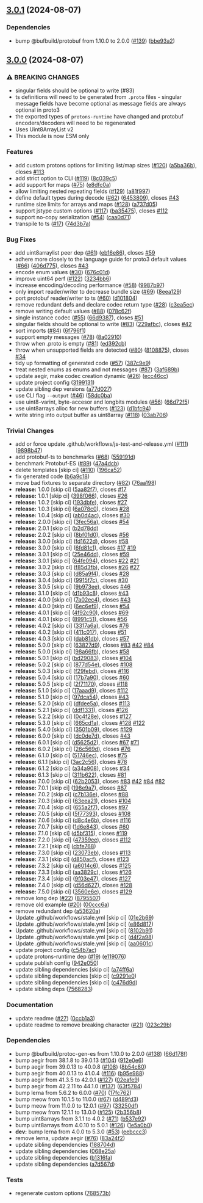 ## [3.0.1](https://github.com/ipfs/protons/compare/v3.0.0...v3.0.1) (2024-08-07)

### Dependencies

* bump @bufbuild/protobuf from 1.10.0 to 2.0.0 ([#139](https://github.com/ipfs/protons/issues/139)) ([bbe93a2](https://github.com/ipfs/protons/commit/bbe93a21b45d52982e96c78b3da422147185842e))

## [3.0.0](https://github.com/ipfs/protons/compare/v2.0.3...v3.0.0) (2024-08-07)

### ⚠ BREAKING CHANGES

* singular fields should be optional to write (#83)
* ts definitions will need to be generated from `.proto` files - singular message fields have become optional as message fields are always optional in proto3
* the exported types of `protons-runtime` have changed and protobuf encoders/decoders will need to be regenerated
* Uses Uint8ArrayList v2
* This module is now ESM only

### Features

* add custom protons options for limiting list/map sizes ([#120](https://github.com/ipfs/protons/issues/120)) ([a5ba36b](https://github.com/ipfs/protons/commit/a5ba36bbfbfb1d2bded026e0da1251e02defacdd)), closes [#113](https://github.com/ipfs/protons/issues/113)
* add strict option to CLI ([#119](https://github.com/ipfs/protons/issues/119)) ([8c039c5](https://github.com/ipfs/protons/commit/8c039c50c0085bd496d684ffc42b30ae786f4a52))
* add support for maps ([#75](https://github.com/ipfs/protons/issues/75)) ([e8dfc0a](https://github.com/ipfs/protons/commit/e8dfc0a6a7700225e2cf9c6d2e82d17979da1549))
* allow limiting nested repeating fields ([#129](https://github.com/ipfs/protons/issues/129)) ([a81f997](https://github.com/ipfs/protons/commit/a81f997a490cdcc7c59d00fe5e8b666e54230745))
* define default types during decode ([#62](https://github.com/ipfs/protons/issues/62)) ([6453809](https://github.com/ipfs/protons/commit/64538091f7339f285ab6efbb0e18054970e00f33)), closes [#43](https://github.com/ipfs/protons/issues/43)
* runtime size limits for arrays and maps ([#128](https://github.com/ipfs/protons/issues/128)) ([a737d05](https://github.com/ipfs/protons/commit/a737d05d8cd8b22568ff489d07c9e4c824cb4f40))
* support jstype custom options ([#117](https://github.com/ipfs/protons/issues/117)) ([ba35475](https://github.com/ipfs/protons/commit/ba354756bbec60055bbeb4a6ee5bc3ab73267312)), closes [#112](https://github.com/ipfs/protons/issues/112)
* support no-copy serialization ([#54](https://github.com/ipfs/protons/issues/54)) ([caa0d71](https://github.com/ipfs/protons/commit/caa0d71b60367f2f3551688ad09fd695840e0852))
* transpile to ts ([#17](https://github.com/ipfs/protons/issues/17)) ([74d3b7a](https://github.com/ipfs/protons/commit/74d3b7abf1e857f7320c100734e797855ea728c1))

### Bug Fixes

* add uint8arraylist peer dep ([#61](https://github.com/ipfs/protons/issues/61)) ([eb16e86](https://github.com/ipfs/protons/commit/eb16e8690f28435c198d5f0facf5514f2d6574a3)), closes [#59](https://github.com/ipfs/protons/issues/59)
* adhere more closely to the language guide for proto3 default values ([#66](https://github.com/ipfs/protons/issues/66)) ([406d775](https://github.com/ipfs/protons/commit/406d7757d490eb0dbac93343d6622dd689ff0707)), closes [#43](https://github.com/ipfs/protons/issues/43)
* encode enum values ([#30](https://github.com/ipfs/protons/issues/30)) ([676c01d](https://github.com/ipfs/protons/commit/676c01dae7ff5b4d3985113573079ba605d83ef6))
* improve uint64 perf ([#122](https://github.com/ipfs/protons/issues/122)) ([3234bb6](https://github.com/ipfs/protons/commit/3234bb61eac82ebbc40925df084793efbb0f0186))
* increase encoding/decoding performance ([#58](https://github.com/ipfs/protons/issues/58)) ([9987b97](https://github.com/ipfs/protons/commit/9987b97cc6910dd67152c3a9c0941ae0ab0a8b9a))
* only import reader/writer to decrease bundle size ([#69](https://github.com/ipfs/protons/issues/69)) ([8eea129](https://github.com/ipfs/protons/commit/8eea129d1b4fe5914830b29b79c4af6348eddf73))
* port protobuf reader/writer to ts ([#60](https://github.com/ipfs/protons/issues/60)) ([d101804](https://github.com/ipfs/protons/commit/d101804674e6ba42c28505fc8fdf605020ac319e))
* remove redundant defs and declare codec return type ([#28](https://github.com/ipfs/protons/issues/28)) ([c3ea5ec](https://github.com/ipfs/protons/commit/c3ea5ec9101e37d8ac0437eb22ac0b4eeeb14eb7))
* remove writing default values ([#88](https://github.com/ipfs/protons/issues/88)) ([078c62f](https://github.com/ipfs/protons/commit/078c62f569fab2163ccb5772d796b56f5e7adf37))
* single instance codec ([#55](https://github.com/ipfs/protons/issues/55)) ([66d9387](https://github.com/ipfs/protons/commit/66d9387dc32c79651873b8436391ae30125ec201)), closes [#51](https://github.com/ipfs/protons/issues/51)
* singular fields should be optional to write ([#83](https://github.com/ipfs/protons/issues/83)) ([229afbc](https://github.com/ipfs/protons/commit/229afbcb38ba0edc0622d4c2e97847462b439dc8)), closes [#42](https://github.com/ipfs/protons/issues/42)
* sort imports ([#84](https://github.com/ipfs/protons/issues/84)) ([6f796f1](https://github.com/ipfs/protons/commit/6f796f1e7dfd631314f9a1df534eabd96dd1528c))
* support empty messages ([#78](https://github.com/ipfs/protons/issues/78)) ([8a02910](https://github.com/ipfs/protons/commit/8a0291096c6b9aab9050bf8b35958015d99e9470))
* throw when .proto is empty ([#81](https://github.com/ipfs/protons/issues/81)) ([ed392cb](https://github.com/ipfs/protons/commit/ed392cb84847fe0be8b96c582eaca0d99d4a40d1))
* throw when unsupported fields are detected ([#80](https://github.com/ipfs/protons/issues/80)) ([8108875](https://github.com/ipfs/protons/commit/81088755804629e68a0a51d3e4037e58253134fc)), closes [#34](https://github.com/ipfs/protons/issues/34)
* tidy up formatting of generated code ([#57](https://github.com/ipfs/protons/issues/57)) ([387c9e9](https://github.com/ipfs/protons/commit/387c9e94abf477dbb1553295b7ac3054a82bf2ec))
* treat nested enums as enums and not messages ([#87](https://github.com/ipfs/protons/issues/87)) ([3af689b](https://github.com/ipfs/protons/commit/3af689b08975aa686b23beb33622264af18b4697))
* update aegir, make codec creation dynamic ([#26](https://github.com/ipfs/protons/issues/26)) ([ecc46cc](https://github.com/ipfs/protons/commit/ecc46ccad90696c4d5cda6b2cb1db723770577d0))
* update project config ([3199131](https://github.com/ipfs/protons/commit/3199131f1f199bcb57fcf1e7aba4ca0b6d9207db))
* update sibling dep versions ([a77d027](https://github.com/ipfs/protons/commit/a77d027e055e442f4d1b004ebc1203e52292e7ed))
* use CLI flag `--output` ([#46](https://github.com/ipfs/protons/issues/46)) ([58dc0ba](https://github.com/ipfs/protons/commit/58dc0baed9fdf4ea65f0df8fde0875cc5f210c50))
* use uint8-varint, byte-accesor and longbits modules ([#56](https://github.com/ipfs/protons/issues/56)) ([66d72f5](https://github.com/ipfs/protons/commit/66d72f50ca3733b97efa5155d3cdcb33ec531d4a))
* use uint8arrays alloc for new buffers ([#123](https://github.com/ipfs/protons/issues/123)) ([d1bfc94](https://github.com/ipfs/protons/commit/d1bfc948940dbff3e5fe25ab09d7df9d8367d191))
* write string into output buffer as uint8array ([#118](https://github.com/ipfs/protons/issues/118)) ([03ab706](https://github.com/ipfs/protons/commit/03ab706e03cdc16ff897e4ab54d87f343a8d61db))

### Trivial Changes

* add or force update .github/workflows/js-test-and-release.yml ([#111](https://github.com/ipfs/protons/issues/111)) ([9898b47](https://github.com/ipfs/protons/commit/9898b479255dad67ab960a9d8c4e7642f5f86b59))
* add protobuf-ts to benchmarks ([#68](https://github.com/ipfs/protons/issues/68)) ([559191d](https://github.com/ipfs/protons/commit/559191dfb8fcd3302e8e0163a86d12fa8bef7f09))
* benchmark Protobuf-ES ([#89](https://github.com/ipfs/protons/issues/89)) ([47a4dcb](https://github.com/ipfs/protons/commit/47a4dcb5a774e6f10ed0cd52b1f5be411416a441))
* delete templates [skip ci] ([#110](https://github.com/ipfs/protons/issues/110)) ([196ca52](https://github.com/ipfs/protons/commit/196ca52f8673afb1858524063a23fc65b3a82ba1))
* fix generated code ([b6a9c18](https://github.com/ipfs/protons/commit/b6a9c1840e8ef0b7d3a4ddadb669f0b08d5bb55d))
* move bad fixtures to separate directory ([#82](https://github.com/ipfs/protons/issues/82)) ([76aa198](https://github.com/ipfs/protons/commit/76aa19882cd9fb4fa918dda6701b1f7b4ad740a4))
* **release:** 1.0.0 [skip ci] ([5aa82f7](https://github.com/ipfs/protons/commit/5aa82f72a642b32569b686f7a1e36a94332f5e53)), closes [#17](https://github.com/ipfs/protons/issues/17)
* **release:** 1.0.1 [skip ci] ([398f066](https://github.com/ipfs/protons/commit/398f066eea1c1aec6748fbc42f7709554e520f66)), closes [#26](https://github.com/ipfs/protons/issues/26)
* **release:** 1.0.2 [skip ci] ([193dbfe](https://github.com/ipfs/protons/commit/193dbfe6e6f3aa2890f3b7668eb40437957f3cc3)), closes [#27](https://github.com/ipfs/protons/issues/27)
* **release:** 1.0.3 [skip ci] ([6a078c0](https://github.com/ipfs/protons/commit/6a078c04cd207ee9b93e8aef92a7fdadf16ebdb1)), closes [#28](https://github.com/ipfs/protons/issues/28)
* **release:** 1.0.4 [skip ci] ([ab0d4ac](https://github.com/ipfs/protons/commit/ab0d4ac2c47bec109dcc3d8c27edfa3400c23e5b)), closes [#30](https://github.com/ipfs/protons/issues/30)
* **release:** 2.0.0 [skip ci] ([3fec56a](https://github.com/ipfs/protons/commit/3fec56ad2cbc09b2f5f83f8eee4b3a45b01ecd4c)), closes [#54](https://github.com/ipfs/protons/issues/54)
* **release:** 2.0.1 [skip ci] ([b2d78dd](https://github.com/ipfs/protons/commit/b2d78dda6c0d74b69439cf57c1b2571f19f9d31d))
* **release:** 2.0.2 [skip ci] ([8bf01d0](https://github.com/ipfs/protons/commit/8bf01d0dfde8fdb126b6399a37671d5fa133ea86)), closes [#56](https://github.com/ipfs/protons/issues/56)
* **release:** 3.0.0 [skip ci] ([fd1622d](https://github.com/ipfs/protons/commit/fd1622d922b162812e52866f0e92b4c6bfb738b7)), closes [#58](https://github.com/ipfs/protons/issues/58)
* **release:** 3.0.0 [skip ci] ([6fd81c1](https://github.com/ipfs/protons/commit/6fd81c16fc7c4e384607722b8056a4ad96d10c67)), closes [#17](https://github.com/ipfs/protons/issues/17) [#19](https://github.com/ipfs/protons/issues/19)
* **release:** 3.0.1 [skip ci] ([25e46dd](https://github.com/ipfs/protons/commit/25e46ddfd011343d18c0a595b106c896b6ee7685)), closes [#59](https://github.com/ipfs/protons/issues/59)
* **release:** 3.0.1 [skip ci] ([64fe094](https://github.com/ipfs/protons/commit/64fe094ffb754da90eef374b5501bf98bc3d2f62)), closes [#22](https://github.com/ipfs/protons/issues/22) [#21](https://github.com/ipfs/protons/issues/21)
* **release:** 3.0.2 [skip ci] ([f85d3fb](https://github.com/ipfs/protons/commit/f85d3fbb48c8ae0339560aff2b9127e615563ce8)), closes [#26](https://github.com/ipfs/protons/issues/26) [#27](https://github.com/ipfs/protons/issues/27)
* **release:** 3.0.3 [skip ci] ([d85a9f4](https://github.com/ipfs/protons/commit/d85a9f4514b63b36564db744d403c71a86df9ce7)), closes [#28](https://github.com/ipfs/protons/issues/28)
* **release:** 3.0.4 [skip ci] ([9915f7c](https://github.com/ipfs/protons/commit/9915f7c20915804fc7c3d2eaead5e849eb5c44b4)), closes [#30](https://github.com/ipfs/protons/issues/30)
* **release:** 3.0.5 [skip ci] ([9b973ee](https://github.com/ipfs/protons/commit/9b973eea174db90ee930b15582b980fb41e4100b)), closes [#46](https://github.com/ipfs/protons/issues/46)
* **release:** 3.1.0 [skip ci] ([d1b93c8](https://github.com/ipfs/protons/commit/d1b93c872788344b2d4497b93106445baedc006e)), closes [#43](https://github.com/ipfs/protons/issues/43)
* **release:** 4.0.0 [skip ci] ([7a02ec4](https://github.com/ipfs/protons/commit/7a02ec476639b0272db1879b23a303c3945eb6bd)), closes [#43](https://github.com/ipfs/protons/issues/43)
* **release:** 4.0.0 [skip ci] ([6ec6ef9](https://github.com/ipfs/protons/commit/6ec6ef9e2f87656b7c28ce5a9ec67066821d2edc)), closes [#54](https://github.com/ipfs/protons/issues/54)
* **release:** 4.0.1 [skip ci] ([4f92c90](https://github.com/ipfs/protons/commit/4f92c903997f0cfe56057317705e16c356f28417)), closes [#69](https://github.com/ipfs/protons/issues/69)
* **release:** 4.0.1 [skip ci] ([8991c51](https://github.com/ipfs/protons/commit/8991c51033bf06fe0515163ff31c3c29e1216c9f)), closes [#56](https://github.com/ipfs/protons/issues/56)
* **release:** 4.0.2 [skip ci] ([3317a6a](https://github.com/ipfs/protons/commit/3317a6a4832729e0fd39e234ffdc4d83d90a45f1)), closes [#76](https://github.com/ipfs/protons/issues/76)
* **release:** 4.0.2 [skip ci] ([411c017](https://github.com/ipfs/protons/commit/411c0172d5d2ee599667260399e7ad7568eb7e56)), closes [#51](https://github.com/ipfs/protons/issues/51)
* **release:** 4.0.3 [skip ci] ([dab81db](https://github.com/ipfs/protons/commit/dab81db124c44c0fb300e6ada67b9c467a9cc766)), closes [#57](https://github.com/ipfs/protons/issues/57)
* **release:** 5.0.0 [skip ci] ([63827d9](https://github.com/ipfs/protons/commit/63827d9bac43bba9d13dd99102d89bfc67095f5d)), closes [#83](https://github.com/ipfs/protons/issues/83) [#42](https://github.com/ipfs/protons/issues/42) [#84](https://github.com/ipfs/protons/issues/84)
* **release:** 5.0.0 [skip ci] ([98a66fb](https://github.com/ipfs/protons/commit/98a66fb150ca4e08aa52cb234a518dbf5aa5bebe)), closes [#58](https://github.com/ipfs/protons/issues/58)
* **release:** 5.0.1 [skip ci] ([bd29083](https://github.com/ipfs/protons/commit/bd2908333562b39b6fc2456c38cf93eb6a0a19ca)), closes [#104](https://github.com/ipfs/protons/issues/104)
* **release:** 5.0.2 [skip ci] ([877d54e](https://github.com/ipfs/protons/commit/877d54e31d54778fdcbe03156a6bfea55035cd5a)), closes [#108](https://github.com/ipfs/protons/issues/108)
* **release:** 5.0.3 [skip ci] ([f29febd](https://github.com/ipfs/protons/commit/f29febdb6cef412b1faf96a4b65da4c2a31f76f5)), closes [#116](https://github.com/ipfs/protons/issues/116)
* **release:** 5.0.4 [skip ci] ([17b7a90](https://github.com/ipfs/protons/commit/17b7a9051b5f2e13494ce1cfda7c298563cb17fe)), closes [#60](https://github.com/ipfs/protons/issues/60)
* **release:** 5.0.5 [skip ci] ([2f71170](https://github.com/ipfs/protons/commit/2f71170a7229a906182baa2e24dcf503abefa07e)), closes [#118](https://github.com/ipfs/protons/issues/118)
* **release:** 5.1.0 [skip ci] ([17aaad9](https://github.com/ipfs/protons/commit/17aaad92e9907f2529cbc17a491ea354d272929e)), closes [#112](https://github.com/ipfs/protons/issues/112)
* **release:** 5.1.0 [skip ci] ([97dca54](https://github.com/ipfs/protons/commit/97dca5461feec641e6b381a8c088afde88b1f97f)), closes [#43](https://github.com/ipfs/protons/issues/43)
* **release:** 5.2.0 [skip ci] ([dfdee5a](https://github.com/ipfs/protons/commit/dfdee5a7feb302cb8d061fca44c683fa8998ff91)), closes [#113](https://github.com/ipfs/protons/issues/113)
* **release:** 5.2.1 [skip ci] ([ddf1331](https://github.com/ipfs/protons/commit/ddf1331b6bc5b172228c00b8da3f8c3eed74fc90)), closes [#126](https://github.com/ipfs/protons/issues/126)
* **release:** 5.2.2 [skip ci] ([0c4f28e](https://github.com/ipfs/protons/commit/0c4f28e41adcec68c1ac4c52c73a70b78e1aa833)), closes [#127](https://github.com/ipfs/protons/issues/127)
* **release:** 5.3.0 [skip ci] ([665cd1a](https://github.com/ipfs/protons/commit/665cd1a7236aa63d3a47e53bf3ffde70ad98e576)), closes [#128](https://github.com/ipfs/protons/issues/128) [#122](https://github.com/ipfs/protons/issues/122)
* **release:** 5.4.0 [skip ci] ([3501b09](https://github.com/ipfs/protons/commit/3501b097f11de279ef19c33baa0fb7fc62625a31)), closes [#129](https://github.com/ipfs/protons/issues/129)
* **release:** 6.0.0 [skip ci] ([dc0de7d](https://github.com/ipfs/protons/commit/dc0de7dd67eadeb7fe6d8500d83c5e66f303e554)), closes [#43](https://github.com/ipfs/protons/issues/43)
* **release:** 6.0.1 [skip ci] ([d5625d2](https://github.com/ipfs/protons/commit/d5625d2a4fc285afadba336e8e89dab07ce3cda2)), closes [#67](https://github.com/ipfs/protons/issues/67) [#71](https://github.com/ipfs/protons/issues/71)
* **release:** 6.0.2 [skip ci] ([26c569d](https://github.com/ipfs/protons/commit/26c569d045e0b2b8403837f331fa53c978077080)), closes [#76](https://github.com/ipfs/protons/issues/76)
* **release:** 6.1.0 [skip ci] ([51746ec](https://github.com/ipfs/protons/commit/51746ec22fcc4337e3975a2a5eff871b336ab5e9)), closes [#75](https://github.com/ipfs/protons/issues/75)
* **release:** 6.1.1 [skip ci] ([3ac2c56](https://github.com/ipfs/protons/commit/3ac2c56d7878983aa053fefbdc30ff1147391055)), closes [#78](https://github.com/ipfs/protons/issues/78)
* **release:** 6.1.2 [skip ci] ([a34a908](https://github.com/ipfs/protons/commit/a34a908ded3e94c052dce367e3521bbe75a9bc68)), closes [#34](https://github.com/ipfs/protons/issues/34)
* **release:** 6.1.3 [skip ci] ([311b622](https://github.com/ipfs/protons/commit/311b622123a33871ef583934e6ca456fef6b13f5)), closes [#81](https://github.com/ipfs/protons/issues/81)
* **release:** 7.0.0 [skip ci] ([62b2053](https://github.com/ipfs/protons/commit/62b20538399064790e05791a9f282cc97f15c6c5)), closes [#83](https://github.com/ipfs/protons/issues/83) [#42](https://github.com/ipfs/protons/issues/42) [#84](https://github.com/ipfs/protons/issues/84) [#82](https://github.com/ipfs/protons/issues/82)
* **release:** 7.0.1 [skip ci] ([198e9a7](https://github.com/ipfs/protons/commit/198e9a7e692e56cf84afa2894aa9b54134121539)), closes [#87](https://github.com/ipfs/protons/issues/87)
* **release:** 7.0.2 [skip ci] ([c7b136e](https://github.com/ipfs/protons/commit/c7b136e704a6c5463e884c3d46673fe01e888077)), closes [#88](https://github.com/ipfs/protons/issues/88)
* **release:** 7.0.3 [skip ci] ([63eea21](https://github.com/ipfs/protons/commit/63eea21f2026e05cbfb60b6cebea951dd89c34a0)), closes [#104](https://github.com/ipfs/protons/issues/104)
* **release:** 7.0.4 [skip ci] ([655a2f7](https://github.com/ipfs/protons/commit/655a2f748f7d2e530de56917e2b6bb9750048a2b)), closes [#97](https://github.com/ipfs/protons/issues/97)
* **release:** 7.0.5 [skip ci] ([5f77393](https://github.com/ipfs/protons/commit/5f773934d32d7ac4dee5f1767a98fe050cbea966)), closes [#108](https://github.com/ipfs/protons/issues/108)
* **release:** 7.0.6 [skip ci] ([d8c4e6b](https://github.com/ipfs/protons/commit/d8c4e6bc6992238272af03c70f69e834bd2e5a78)), closes [#116](https://github.com/ipfs/protons/issues/116)
* **release:** 7.0.7 [skip ci] ([1d6e843](https://github.com/ipfs/protons/commit/1d6e8436f58b26c821120961b4eb5dadde907048)), closes [#60](https://github.com/ipfs/protons/issues/60)
* **release:** 7.1.0 [skip ci] ([d5bf315](https://github.com/ipfs/protons/commit/d5bf31541cf1ffc8fabc6a89501d319cb436e691)), closes [#119](https://github.com/ipfs/protons/issues/119)
* **release:** 7.2.0 [skip ci] ([47359ee](https://github.com/ipfs/protons/commit/47359eea71f789050eec00e6ebf744637d7b8e1f)), closes [#112](https://github.com/ipfs/protons/issues/112)
* **release:** 7.2.1 [skip ci] ([cbfe768](https://github.com/ipfs/protons/commit/cbfe7682f215a6ca1c04b810a542481fb8cdb30b))
* **release:** 7.3.0 [skip ci] ([23073eb](https://github.com/ipfs/protons/commit/23073ebb3b42c249c9ffc8d2d958ad170e76481c)), closes [#113](https://github.com/ipfs/protons/issues/113)
* **release:** 7.3.1 [skip ci] ([d850acf](https://github.com/ipfs/protons/commit/d850acf0de7614a8275b0ac7cea7e5c57e0ef212)), closes [#123](https://github.com/ipfs/protons/issues/123)
* **release:** 7.3.2 [skip ci] ([a6014c6](https://github.com/ipfs/protons/commit/a6014c6ae6053968fd377835535c7ea7a9d40b84)), closes [#125](https://github.com/ipfs/protons/issues/125)
* **release:** 7.3.3 [skip ci] ([aa3829c](https://github.com/ipfs/protons/commit/aa3829c695df1972d930422969e7c5f32a82ad5c)), closes [#126](https://github.com/ipfs/protons/issues/126)
* **release:** 7.3.4 [skip ci] ([9f03e47](https://github.com/ipfs/protons/commit/9f03e4713dd99b9dd6e73c29f185b2b9bbb73ab8)), closes [#127](https://github.com/ipfs/protons/issues/127)
* **release:** 7.4.0 [skip ci] ([d56d627](https://github.com/ipfs/protons/commit/d56d6276722aa0f50f3a7e89dec61676173e56c5)), closes [#128](https://github.com/ipfs/protons/issues/128)
* **release:** 7.5.0 [skip ci] ([3560e6e](https://github.com/ipfs/protons/commit/3560e6e6034b7e6adabf6e2c596ebcde2c73c8b0)), closes [#129](https://github.com/ipfs/protons/issues/129)
* remove long dep ([#22](https://github.com/ipfs/protons/issues/22)) ([8795507](https://github.com/ipfs/protons/commit/879550710b846f2448db646ba69e5938bbad8aa0))
* remove old example ([#20](https://github.com/ipfs/protons/issues/20)) ([00ccc6a](https://github.com/ipfs/protons/commit/00ccc6aed11637cc7458ad9dde6a2855e87a02ca))
* remove redundant dep ([a53620a](https://github.com/ipfs/protons/commit/a53620adc168b55005cddca556eb890453092de9))
* Update .github/workflows/stale.yml [skip ci] ([01e2b69](https://github.com/ipfs/protons/commit/01e2b6926c47202dc2e60774550d35a886b817c4))
* Update .github/workflows/stale.yml [skip ci] ([e86d817](https://github.com/ipfs/protons/commit/e86d817da9774d39013948ba846daed2fa294661))
* Update .github/workflows/stale.yml [skip ci] ([8102b91](https://github.com/ipfs/protons/commit/8102b9198621aef8152fcf8e3e2a57f6dce53723))
* Update .github/workflows/stale.yml [skip ci] ([d4f2a98](https://github.com/ipfs/protons/commit/d4f2a98ebe5af082e2819470ff9a91e84693443b))
* Update .github/workflows/stale.yml [skip ci] ([aa0601c](https://github.com/ipfs/protons/commit/aa0601c2efc091488c8f47f04f92b2ac93ee4a8b))
* update project config ([c54b7ac](https://github.com/ipfs/protons/commit/c54b7acbc9ac3839d1ef2d2653f1d19b5a0fdbf4))
* update protons-runtime dep ([#19](https://github.com/ipfs/protons/issues/19)) ([e119076](https://github.com/ipfs/protons/commit/e119076f82e735a8e991cc74505e255523f83bea))
* update publish config ([942e050](https://github.com/ipfs/protons/commit/942e050bc0c14d3c8177da218f178d8dab1c0333))
* update sibling dependencies [skip ci] ([a74ff6a](https://github.com/ipfs/protons/commit/a74ff6a31b22cec5388c573944a7a1b7b2350aa0))
* update sibling dependencies [skip ci] ([c9291e0](https://github.com/ipfs/protons/commit/c9291e03b3b6a12140a5aa62a30bd94eac559fad))
* update sibling dependencies [skip ci] ([c476d9d](https://github.com/ipfs/protons/commit/c476d9d3c599729d44d37abbca7d9a838a36e62e))
* update sibling deps ([7568283](https://github.com/ipfs/protons/commit/756828339bc1ad3fae784b28d7d218bbc55c3518))

### Documentation

* update readme ([#27](https://github.com/ipfs/protons/issues/27)) ([0ccb1a3](https://github.com/ipfs/protons/commit/0ccb1a36766e620eed2fb65973ff2d6c7854caf9))
* update readme to remove breaking character ([#21](https://github.com/ipfs/protons/issues/21)) ([023c29b](https://github.com/ipfs/protons/commit/023c29bf1839794e9daaa890b3780e3c70612ea4))

### Dependencies

* bump @bufbuild/protoc-gen-es from 1.10.0 to 2.0.0 ([#138](https://github.com/ipfs/protons/issues/138)) ([66d178f](https://github.com/ipfs/protons/commit/66d178f2f18169af52a1dd363e44fb6b6744613b))
* bump aegir from 38.1.8 to 39.0.13 ([#104](https://github.com/ipfs/protons/issues/104)) ([912e0e6](https://github.com/ipfs/protons/commit/912e0e627fbe8047b56cdcd5d26cb81bf5700bf8))
* bump aegir from 39.0.13 to 40.0.8 ([#108](https://github.com/ipfs/protons/issues/108)) ([8b54c80](https://github.com/ipfs/protons/commit/8b54c8097683b055736a8e431728422cedf82697))
* bump aegir from 40.0.13 to 41.0.4 ([#116](https://github.com/ipfs/protons/issues/116)) ([b95e988](https://github.com/ipfs/protons/commit/b95e9881a5c842b3c70a40d6d93b4aa5219b8aee))
* bump aegir from 41.3.5 to 42.0.1 ([#127](https://github.com/ipfs/protons/issues/127)) ([02eafe9](https://github.com/ipfs/protons/commit/02eafe9abc565d7719ed54b64c6ae17a55ebf235))
* bump aegir from 42.2.11 to 44.1.0 ([#137](https://github.com/ipfs/protons/issues/137)) ([63f5784](https://github.com/ipfs/protons/commit/63f5784fb42af9720f6e38a0ae3b9e79191d8fae))
* bump lerna from 5.6.2 to 6.0.0 ([#70](https://github.com/ipfs/protons/issues/70)) ([17fc762](https://github.com/ipfs/protons/commit/17fc762f5e405f1b11798596ae48994456b647ca))
* bump meow from 10.1.5 to 11.0.0 ([#67](https://github.com/ipfs/protons/issues/67)) ([d489fd3](https://github.com/ipfs/protons/commit/d489fd35b8864fcc675da29f24b6a01f0c56d39d))
* bump meow from 11.0.0 to 12.0.1 ([#97](https://github.com/ipfs/protons/issues/97)) ([33250df](https://github.com/ipfs/protons/commit/33250df60fc3f613126fe3a8b1043547e2d6779e))
* bump meow from 12.1.1 to 13.0.0 ([#125](https://github.com/ipfs/protons/issues/125)) ([2b356b8](https://github.com/ipfs/protons/commit/2b356b87619cdcadbbcde6f4d8c4c35cb252d970))
* bump uint8arrays from 3.1.1 to 4.0.2 ([#71](https://github.com/ipfs/protons/issues/71)) ([b537e92](https://github.com/ipfs/protons/commit/b537e920a6704f005ea2b7bcef49741a9c3deb96))
* bump uint8arrays from 4.0.10 to 5.0.1 ([#126](https://github.com/ipfs/protons/issues/126)) ([1e5a0b0](https://github.com/ipfs/protons/commit/1e5a0b0608b4395283c7571353918bacc3a3bd63))
* **dev:** bump lerna from 4.0.0 to 5.3.0 ([#53](https://github.com/ipfs/protons/issues/53)) ([eebccc3](https://github.com/ipfs/protons/commit/eebccc3af1e679b5e5755c04a9b2b7018bee41c8))
* remove lerna, update aegir ([#76](https://github.com/ipfs/protons/issues/76)) ([83a24f2](https://github.com/ipfs/protons/commit/83a24f2a924704bd4a356b6f8a3195245d8b1062))
* update sibling dependencies ([188704d](https://github.com/ipfs/protons/commit/188704d49866b2aafab5b8b3219038891f0a3575))
* update sibling dependencies ([068e25a](https://github.com/ipfs/protons/commit/068e25a326f84cb65985b3e0bb793437fd81b7da))
* update sibling dependencies ([b1316fa](https://github.com/ipfs/protons/commit/b1316fa23b6fa623bc438c6cf51c53f94759e199))
* update sibling dependencies ([a7d567d](https://github.com/ipfs/protons/commit/a7d567dfe94e9118f68a5f7f8f68e451188e8a69))

### Tests

* regenerate custom options ([768573b](https://github.com/ipfs/protons/commit/768573b5f607fb80b2b1e94205b848b72cbc85e4))
